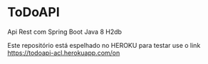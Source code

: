 # ToDoAPI
Api Rest com Spring Boot Java 8 H2db

Este repositório está espelhado no HEROKU
para testar use o link
https://todoapi-acl.herokuapp.com/on
